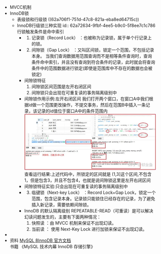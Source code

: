 - MVCC机制
- InnoDB锁
	- 表级锁和行级锁
	  ((62a706f1-751d-47c8-821a-eba8ed64715c))
	- InnoDB行级锁三种实现
	  id:: 62a72634-9fbf-4ee5-b9c0-5f8ee7c1c786
	  行锁触发条件是命中索引
		- 1. 记录锁（Record Lock） ：也被称为记录锁，属于单个行记录上的锁。
		- 2. 间隙锁（Gap Lock） ：又叫区间锁，锁定一个范围，不包括记录本身。
		  当我们查询数据用范围查询而不是相等条件查询时，查询条件命中索引，并且没有查询到符合条件的记录，此时就会将查询条件中的范围数据进行锁定(即使是范围库中不存在的数据也会被锁定)
		- 间隙锁特征
		  1. 间隙锁区间范围是左开右闭区间
		  2. 间隙锁只会出现在可重复读的事务隔离级别中
		- 间隙锁作用示例:左开右闭区间
		  我们打开两个窗口，在窗口A中我们根据id做一个范围更改操作，不提交事务，然后在范围B中插入一条记录，该记录的id值位于窗口A中的条件范围内
		  ![image.png](../assets/image_1655121922806_0.png)
		  查看运行结果:上述代码中，所锁定的区间就是 (1,3]这个区间,不包含1，但是包含3，并且不包含4，也就是说间隙锁这里是左开右闭区间
		- 间隙锁特征实验:只会出现在可重复读的事务隔离级别中
		- 3. 临键锁（Next-key Lock） ：Record Lock+Gap Lock，锁定一个范围，包含记录本身。记录锁只能锁住已经存在的记录，为了避免插入新记录，需要依赖间隙锁。
		- InnoDB 的默认隔离级别 REPEATABLE-READ（可重读）是可以解决幻读问题发生的，主要有下面两种情况：
		  1. 快照读 ：由 MVCC 机制来保证不出现幻读。
		  2. 当前读 ： 使用 Next-Key Lock 进行加锁来保证不出现幻读。
-
- 资料
  [MySQL 8InnoDB 官方文档](https://dev.mysql.com/doc/refman/8.0/en/innodb-storage-engine.html)
  书籍
  《MySQL 技术内幕 InnoDB 存储引擎》